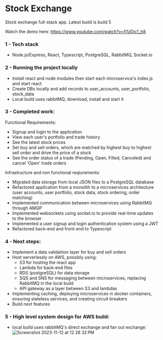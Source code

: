 # Stock Exchange

Stock exchange full-stack app. Latest build is build 5

Watch the demo here: https://www.youtube.com/watch?v=fi1zDjc1_h8

### 1 - Tech stack

-  Node.js/Express, React, Typescript, PostgreSQL, RabbitMQ, Socket.io

### 2 - Running the project locally

-  Install react and node modules then start each microservice's index.js and start react
-  Create DBs locally and add records to user_accounts, user_portfolio, stock_data
-  Local build uses rabbitMQ, download, install and start it

### 3 - Completed work:

Functional Requirements:

-  Signup and login to the application
-  View each user's portfolio and trade history
-  See the latest stock prices
-  Set buy and sell orders, which are matched by highest buy to highest sell order and drive the price of a stock
-  See the order status of a trade (Pending, Open, Filled, Canceled) and cancel 'Open' trade orders

Infrastructure and non functional reqiurements:

-  Migrated data storage from local JSON files to a PostgreSQL database
-  Refactored application from a monolith to a microservices architecture (user accounts, user portfolio, stock data, stock ordering, order matching)
-  Implemented communication between microservices using RabbitMQ through AMQP
-  Implemented websockets using socket.io to provide real-time updates to the browser
-  Implemented a user signup and login authentication system using a JWT
-  Refactored back-end and front-end to Typescript

### 4 - Next steps:

- Implement a data validaition layer for buy and sell orders
- Host serverlessly on AWS, possibly using:
   -  S3 for hosting the react app
   -  Lambda for back-end files
   -  RDS (postgreSQL) for data storage
   -  SQS and SNS for messaging between microservices, replacing RabbitMQ in the local build
   -  API gateway as a layer between S3 and lambdas
-  Implementing caching, deploying microservices in docker containers, ensuring stateless services, and creating circuit breakers
-  Build next features

### 5 - High level system design for AWS build:

-  local build uses rabbitMQ's direct exchange and fan out exchange:
![Screenshot 2023-11-12 at 12 28 32 PM](https://github.com/sbagh/stockExchange/assets/52921619/9f4b2cf8-e9bc-43ad-b143-2a315d3a42b4)


